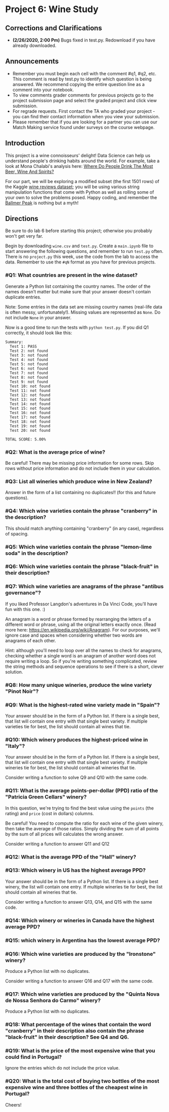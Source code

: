 # Project 6: Wine Study

## Corrections and Clarifications

* **(2/26/2020, 2:00 Pm)** Bugs fixed in test.py. Redownload if you have already downloaded.

## Announcements

* Remember you must begin each cell with the comment #q1, #q2, etc.  This comment is read by test.py to 
identify which question is being answered. We recommend copying the entire question line as a comment 
into your notebook.
* To view comments grader comments for previous projects go to the project submission page and select 
the graded project and click view submission.
* For regrade requests.  First contact the TA who graded your project - you can find their contact 
information when you view your submission.
* Please remember that if you are looking for a partner you can use our Match Making service found under surveys on the course webpage.

## Introduction

This project is a wine connoisseurs' delight!  Data Science can help us understand people's drinking 
habits around the world.  For example, take a look at Mona Chalabi's analysis 
here: [Where Do People Drink The Most Beer, Wine And Spirits?](https://fivethirtyeight.com/features/dear-mona-followup-where-do-people-drink-the-most-beer-wine-and-spirits/)

For our part, we will be exploring a modified subset (the first 1501 rows) of the Kaggle
[wine reviews dataset](https://www.kaggle.com/zynicide/wine-reviews);
you will be using various string manipulation functions that come with
Python as well as rolling some of your own to solve the problems
posed. Happy coding, and remember the [Ballmer
Peak](https://xkcd.com/323/) is nothing but a myth!

## Directions

Be sure to do lab 6 before starting this project; otherwise you
probably won't get very far.

Begin by downloading `wine.csv` and `test.py`.  Create a `main.ipynb`
file to start answering the following questions, and remember to run
`test.py` often.  There is no `project.py` this week, use the code from the lab to access the data.  Remember to use
the `#qN` format as you have for previous projects.

### #Q1: What countries are present in the wine dataset?

Generate a Python list containing the country names. The order of the names doesn't matter but make sure that your answer doesn't contain duplicate entries. 

Note: Some entries in the data set are missing country names (real-life data is often messy,
unfortunately!).  Missing values are represented as `None`. Do not include `None` in your answer.

Now is a good time to run the tests with `python test.py`.  If you did Q1 correctly, it should look like this:

```
Summary:
  Test 1: PASS
  Test 2: not found
  Test 3: not found
  Test 4: not found
  Test 5: not found
  Test 6: not found
  Test 7: not found
  Test 8: not found
  Test 9: not found
  Test 10: not found
  Test 11: not found
  Test 12: not found
  Test 13: not found
  Test 14: not found
  Test 15: not found
  Test 16: not found
  Test 17: not found
  Test 18: not found
  Test 19: not found
  Test 20: not found

TOTAL SCORE: 5.00%
```

### #Q2: What is the average price of wine?

Be careful!  There may be missing price information for some rows. Skip rows without price information and do not include them in your calculation.

### #Q3: List all wineries which produce wine in New Zealand?

Answer in the form of a list containing no duplicates!! (for this and future questions).

### #Q4: Which wine varieties contain the phrase "cranberry" in the description?

This should match anything containing "cranberry" (in any case), regardless of
spacing.

### #Q5: Which wine varieties contain the phrase "lemon-lime soda" in the description?


### #Q6: Which wine varieties contain the phrase "black-fruit" in their description?

### #Q7: Which wine varieties are anagrams of the phrase "antibus governance"?

If you liked Professor Langdon's adventures in Da Vinci Code, you'll have fun with this one. :)

An anagram is a word or phrase formed by rearranging the letters of a different word or phrase, using all the original letters exactly once.
(Read more here: https://en.wikipedia.org/wiki/Anagram).  For our
purposes, we'll ignore case and spaces when considering whether two words are anagrams of each other.

Hint: although you'll need to loop over all the names to check for
anagrams, checking whether a single word is an anagram of another word
does not require writing a loop.  So if you're writing something
complicated, review the string methods and sequence operations to see
if there is a short, clever solution.

### #Q8: How many unique wineries, produce the wine variety "Pinot Noir"?

### #Q9: What is the highest-rated wine variety made in "Spain"?

Your answer should be in the form of a Python list.  If there is a single best, that list will contain one entry with that single best variety.  If
multiple varieties tie for best, the list should contain all wines that tie.

### #Q10: Which winery produces the highest-priced wine in "Italy"?

Your answer should be in the form of a Python list.  If there is a single best, that list will contain one entry with that single best variety.  If
multiple wineries tie for best, the list should contain all wineries that tie.

Consider writing a function to solve Q9 and Q10 with the same code.

### #Q11: What is the average points-per-dollar (PPD) ratio of the "Patricia Green Cellars" winery?

In this question, we're trying to find the best value using the
`points` (the rating) and `price` (cost in dollars) columns.

Be careful!  You need to compute the ratio for each wine of the given
winery, then take the average of those ratios.  Simply dividing the
sum of all points by the sum of all prices will calculates the wrong
answer.

Consider writing a function to answer Q11 and Q12

### #Q12: What is the average PPD of the "Hall" winery?

### #Q13: Which winery in US has the highest average PPD?

Your answer should be in the form of a Python list.  If there is a single best winery, the list will contain one entry.  If multiple wineries tie for best, the list should contain all wineries that tie.

Consider writing a function to answer Q13, Q14, and Q15 with the same code. 

### #Q14: Which winery or wineries in Canada have the highest average PPD?

### #Q15: which winery in Argentina has the lowest average PPD?

### #Q16: Which wine varieties are produced by the "Ironstone" winery?

Produce a Python list with no duplicates.

Consider writing a function to answer Q16 and Q17 with the same code. 

### #Q17: Which wine varieties are produced by the "Quinta Nova de Nossa Senhora do Carmo" winery?

Produce a Python list with no duplicates.

### #Q18: What percentage of the wines that contain the word "cranberry" in their description also contain the phrase "black-fruit" in their description? See Q4 and Q6.

### #Q19: What is the price of the most expensive wine that you could find in Portugal?

Ignore the entries which do not include the price value.

### #Q20: What is the total cost of buying two bottles of the most expensive wine and three bottles of the cheapest wine in Portugal?

Cheers!
